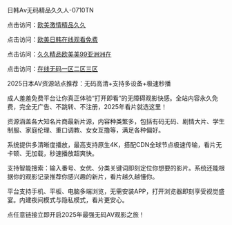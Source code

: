 日韩Aⅴ无码精品久久人-0710TN

点击访问：<a href="https://heiliao2dmwwy.pages.dev">欧美激情精品久久</a>

点击访问：<a href="https://heiliaowzu4ur.pages.dev">欧美日韩在线观看免费</a>

点击访问：<a href="https://heiliaoxqkkct.pages.dev">久久精品欧美美99亚洲洲在</a>

点击访问：<a href="https://heiliaozj3tjd.pages.dev">在线无码一区二区三区</a>

2025日本AV资源站点推荐：无码高清+支持多设备+极速秒播

成人羞羞免费平台让你真正体验“打开即看”的无障碍观影快感。全站内容永久免费，完全无广告、不跳转、不注册，2025年看片就选这里！

资源涵盖各大知名片商最新片源，内容种类繁多，包括有码无码、剧情大片、学生制服、家庭伦理、重口调教、女女互撸等，满足各种偏好。

系统提供多清晰度播放，最高支持原生4K，搭配CDN全球节点极速传输，看片无卡顿、无加载，秒速播放超爽快。

支持智能搜索：输入番号、女优、分类关键词即刻定位你想要的影片。系统还能根据你的观影记录推荐你感兴趣的新片，看片越久越懂你。

平台支持手机、平板、电脑多端浏览，无需安装APP，打开浏览器即刻享受视觉盛宴。内建夜间模式与隐私模式，看片更安心。

点任意链接立即开启2025年最强无码AV观影之旅！

<span style="display:none;">[Canonical link]  (  ）</span>
